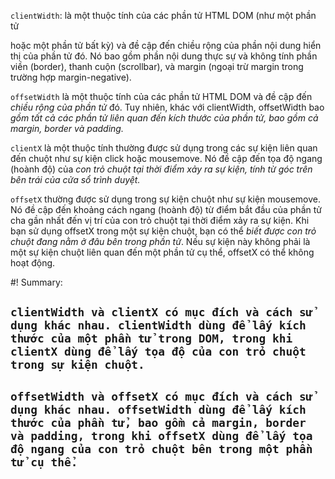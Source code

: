 `clientWidth`: là một thuộc tính của các phần tử HTML DOM (như một phần tử <div> hoặc một phần tử bất kỳ) và đề cập đến chiều rộng của phần nội dung hiển thị của phần tử đó. Nó bao gồm phần nội dung thực sự và không tính phần viền (border), thanh cuộn (scrollbar), và margin (ngoại trừ margin trong trường hợp margin-negative).

`offsetWidth` là một thuộc tính của các phần tử HTML DOM và đề cập đến _chiều rộng của phần tử_ đó. Tuy nhiên, khác với clientWidth, offsetWidth bao _gồm tất cả các phần tử liên quan đến kích thước của phần tử, bao gồm cả margin, border và padding._

`clientX` là một thuộc tính thường được sử dụng trong các sự kiện liên quan đến chuột như sự kiện click hoặc mousemove. Nó đề cập đến tọa độ ngang (hoành độ) của _con trỏ chuột tại thời điểm xảy ra sự kiện, tính từ góc trên bên trái của cửa sổ trình duyệt._

`offsetX` thường được sử dụng trong sự kiện chuột như sự kiện mousemove. Nó đề cập đến khoảng cách ngang (hoành độ) từ điểm bắt đầu của phần tử cha gần nhất đến vị trí của con trỏ chuột tại thời điểm xảy ra sự kiện.
Khi bạn sử dụng offsetX trong một sự kiện chuột, bạn có thể _biết được con trỏ chuột đang nằm ở đâu bên trong phần tử_. Nếu sự kiện này không phải là một sự kiện chuột liên quan đến một phần tử cụ thể, offsetX có thể không hoạt động.


#! Summary:
## `clientWidth và clientX có mục đích và cách sử dụng khác nhau. clientWidth dùng để lấy kích thước của một phần tử trong DOM, trong khi clientX dùng để lấy tọa độ của con trỏ chuột trong sự kiện chuột.`
## `offsetWidth và offsetX có mục đích và cách sử dụng khác nhau. offsetWidth dùng để lấy kích thước của phần tử, bao gồm cả margin, border và padding, trong khi offsetX dùng để lấy tọa độ ngang của con trỏ chuột bên trong một phần tử cụ thể.`
